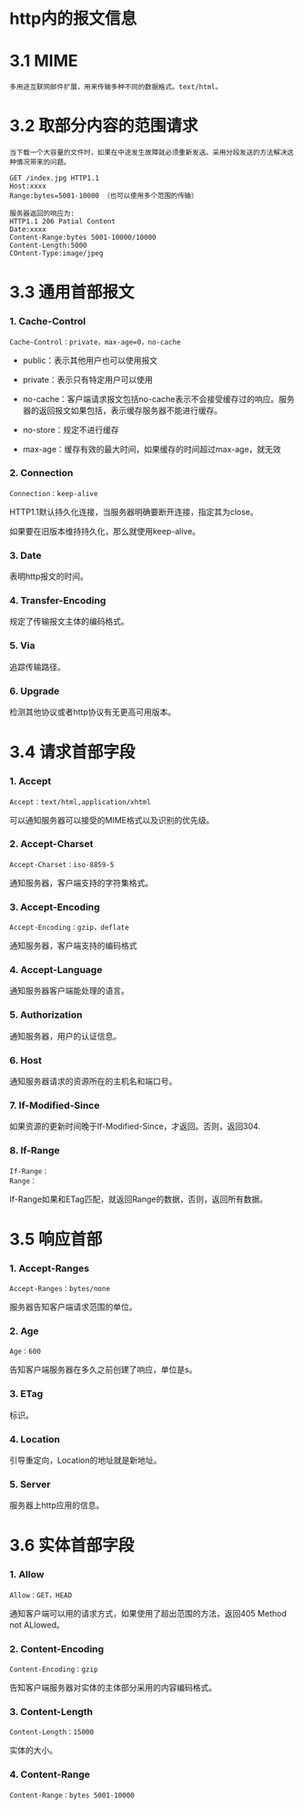 # http内的报文信息

# 3.1 MIME
    多用途互联网邮件扩展，用来传输多种不同的数据格式。text/html。
# 3.2  取部分内容的范围请求
    当下载一个大容量的文件时，如果在中途发生故障就必须重新发送。采用分段发送的方法解决这种情况带来的问题。
    
    GET /index.jpg HTTP1.1
    Host:xxxx
    Range:bytes=5001-10000 （也可以使用多个范围的传输）
    
    服务器返回的响应为:
    HTTP1.1 206 Patial Content
    Date:xxxx
    Content-Range:bytes 5001-10000/10000
    Content-Length:5000
    COntent-Type:image/jpeg
    
    
# 3.3 通用首部报文

### 1. Cache-Control

    Cache-Control：private，max-age=0，no-cache
    
* public：表示其他用户也可以使用报文

* private：表示只有特定用户可以使用

* no-cache：客户端请求报文包括no-cache表示不会接受缓存过的响应。服务器的返回报文如果包括，表示缓存服务器不能进行缓存。

* no-store：规定不进行缓存

* max-age：缓存有效的最大时间，如果缓存的时间超过max-age，就无效

### 2. Connection

    Connection：keep-alive

HTTP1.1默认持久化连接，当服务器明确要断开连接，指定其为close。

如果要在旧版本维持持久化，那么就使用keep-alive。

### 3. Date

表明http报文的时间。

### 4. Transfer-Encoding

规定了传输报文主体的编码格式。

### 5. Via

追踪传输路径。

### 6. Upgrade

检测其他协议或者http协议有无更高可用版本。

# 3.4 请求首部字段

### 1. Accept

    Accept：text/html,application/xhtml
    
可以通知服务器可以接受的MIME格式以及识别的优先级。

### 2. Accept-Charset


    Accept-Charset：iso-8859-5
    
通知服务器，客户端支持的字符集格式。

### 3. Accept-Encoding

    Accept-Encoding：gzip，deflate

通知服务器，客户端支持的编码格式

### 4. Accept-Language

通知服务器客户端能处理的语言。

### 5. Authorization

通知服务器，用户的认证信息。

### 6. Host

通知服务器请求的资源所在的主机名和端口号。

### 7. If-Modified-Since

如果资源的更新时间晚于If-Modified-Since，才返回。否则，返回304.

### 8. If-Range
    
    If-Range：
    Range：
    
If-Range如果和ETag匹配，就返回Range的数据，否则，返回所有数据。


# 3.5 响应首部

### 1. Accept-Ranges

    Accept-Ranges：bytes/none

服务器告知客户端请求范围的单位。


### 2. Age

    Age：600
    
告知客户端服务器在多久之前创建了响应，单位是s。

### 3. ETag

标识。

### 4. Location

引导重定向，Location的地址就是新地址。

### 5. Server

服务器上http应用的信息。

# 3.6 实体首部字段

### 1. Allow

    Allow：GET，HEAD
    
通知客户端可以用的请求方式，如果使用了超出范围的方法，返回405 Method not ALlowed。

### 2. Content-Encoding

    Content-Encoding：gzip

告知客户端服务器对实体的主体部分采用的内容编码格式。


### 3. Content-Length

    Content-Length：15000
    
实体的大小。

### 4. Content-Range

    Content-Range：bytes 5001-10000